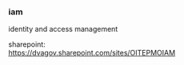 ### iam
identity and access management

sharepoint:  
https://dvagov.sharepoint.com/sites/OITEPMOIAM

